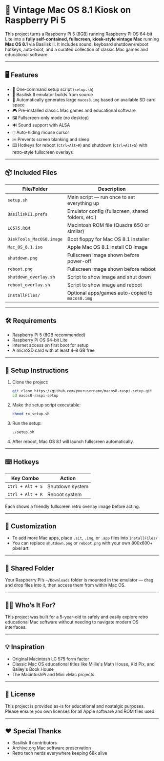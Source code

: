 # 🍎 Vintage Mac OS 8.1 Kiosk on Raspberry Pi 5

This project turns a Raspberry Pi 5 (8GB) running Raspberry Pi OS 64-bit Lite into a **fully self-contained, fullscreen, kiosk-style vintage Mac** running **Mac OS 8.1** via Basilisk II. It includes sound, keyboard shutdown/reboot hotkeys, auto-boot, and a curated collection of classic Mac games and educational software.

---

## 🖥️ Features

- 🔧 One-command setup script (`setup.sh`)
- 🍏 Basilisk II emulator builds from source
- 💾 Automatically generates large `macos8.img` based on available SD card space
- 🎮 Pre-installed classic Mac games and educational software
- 🖼️ Fullscreen-only mode (no desktop)
- 🔊 Sound support with ALSA
- 🖱️ Auto-hiding mouse cursor
- 💤 Prevents screen blanking and sleep
- ⌨️ Hotkeys for reboot (`Ctrl+Alt+R`) and shutdown (`Ctrl+Alt+S`) with retro-style fullscreen overlays

---

## 📦 Included Files

| File/Folder                | Description                                        |
|---------------------------|----------------------------------------------------|
| `setup.sh`                | Main script — run once to set everything up        |
| `BasiliskII.prefs`        | Emulator config (fullscreen, shared folders, etc.) |
| `LC575.ROM`               | Macintosh ROM file (Quadra 650 or similar)         |
| `DiskTools_MacOS8.image`  | Boot floppy for Mac OS 8.1 installer               |
| `Mac_OS_8.1.iso`          | Apple Mac OS 8.1 install CD image                  |
| `shutdown.png`            | Fullscreen image shown before power-off           |
| `reboot.png`              | Fullscreen image shown before reboot              |
| `shutdown_overlay.sh`     | Script to show image and shut down                 |
| `reboot_overlay.sh`       | Script to show image and reboot                    |
| `InstallFiles/`           | Optional apps/games auto-copied to `macos8.img`    |

---

## 🛠 Requirements

- Raspberry Pi 5 (8GB recommended)
- Raspberry Pi OS 64-bit Lite
- Internet access on first boot for setup
- A microSD card with at least 4–8 GB free

---

## 🚀 Setup Instructions

1. Clone the project:
   ```bash
   git clone https://github.com/yourusername/macos8-raspi-setup.git
   cd macos8-raspi-setup
   ```

2. Make the setup script executable:
   ```bash
   chmod +x setup.sh
   ```

3. Run the setup:
   ```bash
   ./setup.sh
   ```

4. After reboot, Mac OS 8.1 will launch fullscreen automatically.

---

## ⌨️ Hotkeys

| Key Combo        | Action           |
|------------------|------------------|
| `Ctrl + Alt + S` | Shutdown system  |
| `Ctrl + Alt + R` | Reboot system    |

Each shows a friendly fullscreen retro overlay image before acting.

---

## 📝 Customization

- To add more Mac apps, place `.sit`, `.img`, or `.app` files into `InstallFiles/`
- You can replace `shutdown.png` or `reboot.png` with your own 800x600+ pixel art

---

## 📂 Shared Folder

Your Raspberry Pi’s `~/Downloads` folder is mounted in the emulator — drag and drop files into it, then access them from within Mac OS.

---

## 🙋‍♀️ Who’s It For?

This project was built for a 5-year-old to safely and easily explore retro educational Mac software without needing to navigate modern OS interfaces.

---

## 💡 Inspiration

- Original Macintosh LC 575 form factor
- Classic Mac OS educational titles like Millie's Math House, Kid Pix, and Bailey's Book House
- The MacintoshPi and Mini vMac projects

---

## 📜 License

This project is provided as-is for educational and nostalgic purposes. Please ensure you own licenses for all Apple software and ROM files used.

---

## ❤️ Special Thanks

- Basilisk II contributors
- Archive.org Mac software preservation
- Retro tech nerds everywhere keeping 68k alive
